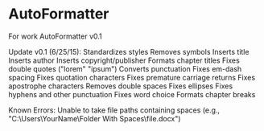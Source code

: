 # AutoFormatter
For work
AutoFormatter v0.1

Update v0.1 (6/25/15):
Standardizes styles
Removes symbols
Inserts title
Inserts author
Inserts copyright/publisher
Formats chapter titles
Fixes double quotes ("lorem" "ipsum")
Converts punctuation
Fixes em-dash spacing
Fixes quotation characters
Fixes premature carriage returns
Fixes apostrophe characters
Removes double spaces
Fixes ellipses
Fixes hyphens and other punctuation
Fixes word choice
Formats chapter breaks

Known Errors:
Unable to take file paths containing spaces (e.g., "C:\Users\YourName\Folder With Spaces\file.docx")
